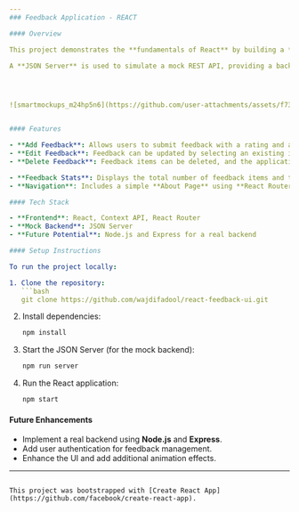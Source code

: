 ```yaml
---
### Feedback Application - REACT

#### Overview

This project demonstrates the **fundamentals of React** by building a **feedback application** that collects feedback for products or services. It covers key React concepts such as components, props, state, events, and leverages the **Context API** for state management and **React Router** for navigation. 

A **JSON Server** is used to simulate a mock REST API, providing a backend-like experience for the client-side application. Future enhancements could include implementing a real backend with **Node.js** and **Express**.




![smartmockups_m24hp5n6](https://github.com/user-attachments/assets/f73354e1-1513-4b55-817d-6e39c94ad618)


#### Features

- **Add Feedback**: Allows users to submit feedback with a rating and a comment. Real-time validation ensures that the comment is at least 10 characters long.
- **Edit Feedback**: Feedback can be updated by selecting an existing item, which is automatically populated into the form for easy editing.
- **Delete Feedback**: Feedback items can be deleted, and the application dynamically updates the average rating and total number of feedback items.

- **Feedback Stats**: Displays the total number of feedback items and the average rating, which updates dynamically based on the feedback provided.
- **Navigation**: Includes a simple **About Page** using **React Router** to demonstrate navigation and routing.

#### Tech Stack

- **Frontend**: React, Context API, React Router
- **Mock Backend**: JSON Server
- **Future Potential**: Node.js and Express for a real backend

#### Setup Instructions

To run the project locally:

1. Clone the repository:
   ```bash
   git clone https://github.com/wajdifadool/react-feedback-ui.git
   ```
2. Install dependencies:
   ```bash
   npm install
   ```
3. Start the JSON Server (for the mock backend):
   ```bash
   npm run server
   ```
4. Run the React application:
   ```bash
   npm start
   ```

#### Future Enhancements

- Implement a real backend using **Node.js** and **Express**.
- Add user authentication for feedback management.
- Enhance the UI and add additional animation effects.

---
```

This project was bootstrapped with [Create React App](https://github.com/facebook/create-react-app).
